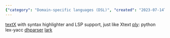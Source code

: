 ```yaml
---
{"category": "Domain-specific languages (DSL)", "created": "2023-07-14T15:01:05.331Z", "date": "2023-07-14 15:01:05", "description": "This article provides an overview of several Python-based domain-specific language (DSL) tools, such as TextX with syntax highlighting and LSP support, Ply offering lex-yacc functionality, DhParser, and Lark Parser. These tools are designed to help developers create and analyze DSLs efficiently within the Python ecosystem.", "modified": "2023-07-14T15:03:52.365Z", "tags": ["Python", "DSL tools", "TextX", "Syntax highlighting", "LSP support", "Ply", "Lex-yacc functionality", "DhParser", "Lark Parser"], "title": "Python DSL"}
---
```

[textX](https://github.com/textX/textX) with syntax highlighter and LSP support, just like Xtext
[ply](https://ply.readthedocs.io/en/latest/ply.html): python lex-yacc
[dhparser](https://pypi.org/project/dhparser/)
[lark](https://github.com/lark-parser/lark)